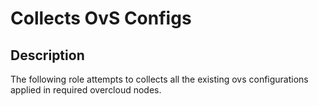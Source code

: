 # Collects OvS Configs

## Description

The following role attempts to collects all the existing ovs configurations applied in required overcloud nodes.

```
